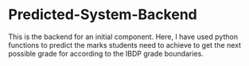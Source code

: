 # Predicted-System-Backend
This is the backend for an initial component. Here, I have used python functions to predict the marks students need to achieve to get the next possible grade for according to the IBDP grade boundaries.

